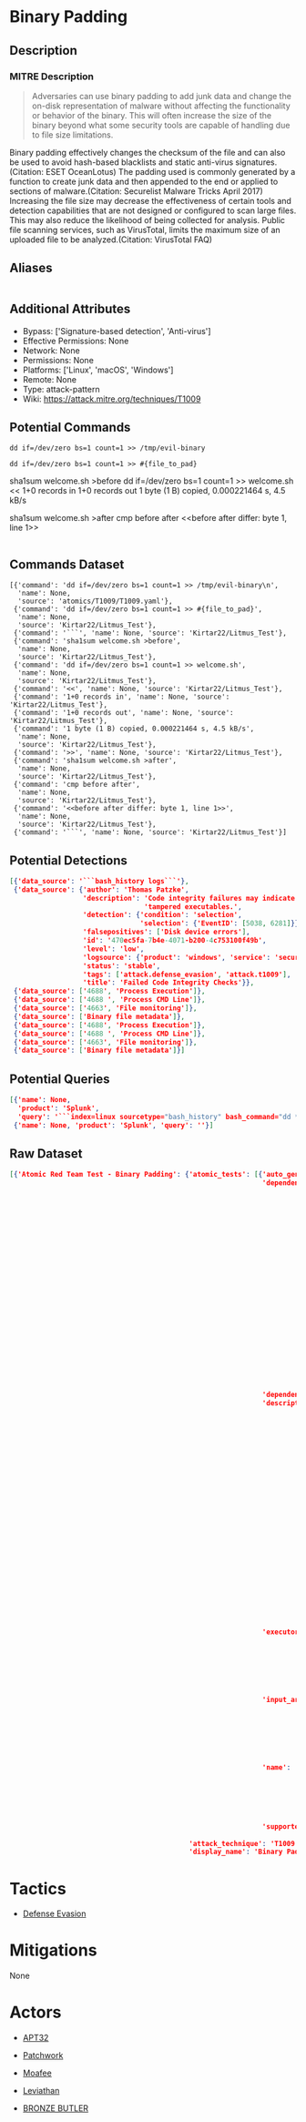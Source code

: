
# Binary Padding

## Description

### MITRE Description

> Adversaries can use binary padding to add junk data and change the on-disk representation of malware without affecting the functionality or behavior of the binary. This will often increase the size of the binary beyond what some security tools are capable of handling due to file size limitations.

Binary padding effectively changes the checksum of the file and can also be used to avoid hash-based blacklists and static anti-virus signatures.(Citation: ESET OceanLotus) The padding used is commonly generated by a function to create junk data and then appended to the end or applied to sections of malware.(Citation: Securelist Malware Tricks April 2017) Increasing the file size may decrease the effectiveness of certain tools and detection capabilities that are not designed or configured to scan large files. This may also reduce the likelihood of being collected for analysis. Public file scanning services, such as VirusTotal, limits the maximum size of an uploaded file to be analyzed.(Citation: VirusTotal FAQ)


## Aliases

```

```

## Additional Attributes

* Bypass: ['Signature-based detection', 'Anti-virus']
* Effective Permissions: None
* Network: None
* Permissions: None
* Platforms: ['Linux', 'macOS', 'Windows']
* Remote: None
* Type: attack-pattern
* Wiki: https://attack.mitre.org/techniques/T1009

## Potential Commands

```
dd if=/dev/zero bs=1 count=1 >> /tmp/evil-binary

dd if=/dev/zero bs=1 count=1 >> #{file_to_pad}
```
sha1sum welcome.sh >before
dd if=/dev/zero bs=1 count=1 >> welcome.sh
<<
1+0 records in
1+0 records out
1 byte (1 B) copied, 0.000221464 s, 4.5 kB/s
>>
sha1sum welcome.sh >after
cmp before after
<<before after differ: byte 1, line 1>>
```
```

## Commands Dataset

```
[{'command': 'dd if=/dev/zero bs=1 count=1 >> /tmp/evil-binary\n',
  'name': None,
  'source': 'atomics/T1009/T1009.yaml'},
 {'command': 'dd if=/dev/zero bs=1 count=1 >> #{file_to_pad}',
  'name': None,
  'source': 'Kirtar22/Litmus_Test'},
 {'command': '```', 'name': None, 'source': 'Kirtar22/Litmus_Test'},
 {'command': 'sha1sum welcome.sh >before',
  'name': None,
  'source': 'Kirtar22/Litmus_Test'},
 {'command': 'dd if=/dev/zero bs=1 count=1 >> welcome.sh',
  'name': None,
  'source': 'Kirtar22/Litmus_Test'},
 {'command': '<<', 'name': None, 'source': 'Kirtar22/Litmus_Test'},
 {'command': '1+0 records in', 'name': None, 'source': 'Kirtar22/Litmus_Test'},
 {'command': '1+0 records out', 'name': None, 'source': 'Kirtar22/Litmus_Test'},
 {'command': '1 byte (1 B) copied, 0.000221464 s, 4.5 kB/s',
  'name': None,
  'source': 'Kirtar22/Litmus_Test'},
 {'command': '>>', 'name': None, 'source': 'Kirtar22/Litmus_Test'},
 {'command': 'sha1sum welcome.sh >after',
  'name': None,
  'source': 'Kirtar22/Litmus_Test'},
 {'command': 'cmp before after',
  'name': None,
  'source': 'Kirtar22/Litmus_Test'},
 {'command': '<<before after differ: byte 1, line 1>>',
  'name': None,
  'source': 'Kirtar22/Litmus_Test'},
 {'command': '```', 'name': None, 'source': 'Kirtar22/Litmus_Test'}]
```

## Potential Detections

```json
[{'data_source': '```bash_history logs```'},
 {'data_source': {'author': 'Thomas Patzke',
                  'description': 'Code integrity failures may indicate '
                                 'tampered executables.',
                  'detection': {'condition': 'selection',
                                'selection': {'EventID': [5038, 6281]}},
                  'falsepositives': ['Disk device errors'],
                  'id': '470ec5fa-7b4e-4071-b200-4c753100f49b',
                  'level': 'low',
                  'logsource': {'product': 'windows', 'service': 'security'},
                  'status': 'stable',
                  'tags': ['attack.defense_evasion', 'attack.t1009'],
                  'title': 'Failed Code Integrity Checks'}},
 {'data_source': ['4688', 'Process Execution']},
 {'data_source': ['4688 ', 'Process CMD Line']},
 {'data_source': ['4663', 'File monitoring']},
 {'data_source': ['Binary file metadata']},
 {'data_source': ['4688', 'Process Execution']},
 {'data_source': ['4688 ', 'Process CMD Line']},
 {'data_source': ['4663', 'File monitoring']},
 {'data_source': ['Binary file metadata']}]
```

## Potential Queries

```json
[{'name': None,
  'product': 'Splunk',
  'query': '```index=linux sourcetype="bash_history" bash_command="dd *"```'},
 {'name': None, 'product': 'Splunk', 'query': ''}]
```

## Raw Dataset

```json
[{'Atomic Red Team Test - Binary Padding': {'atomic_tests': [{'auto_generated_guid': 'ffe2346c-abd5-4b45-a713-bf5f1ebd573a',
                                                              'dependencies': [{'description': 'The '
                                                                                               'binary '
                                                                                               'must '
                                                                                               'exist '
                                                                                               'on '
                                                                                               'disk '
                                                                                               'at '
                                                                                               'specified '
                                                                                               'location '
                                                                                               '(#{file_to_pad})\n',
                                                                                'get_prereq_command': 'cp '
                                                                                                      '/bin/ls '
                                                                                                      '/tmp/evil-binary\n',
                                                                                'prereq_command': 'if '
                                                                                                  '[ '
                                                                                                  '-f '
                                                                                                  '#{file_to_pad} '
                                                                                                  ']; '
                                                                                                  'then '
                                                                                                  'exit '
                                                                                                  '0; '
                                                                                                  'else '
                                                                                                  'exit '
                                                                                                  '1; '
                                                                                                  'fi;\n'}],
                                                              'dependency_executor_name': 'bash',
                                                              'description': 'Uses '
                                                                             'dd '
                                                                             'to '
                                                                             'add '
                                                                             'a '
                                                                             'zero '
                                                                             'to '
                                                                             'the '
                                                                             'binary '
                                                                             'to '
                                                                             'change '
                                                                             'the '
                                                                             'hash.\n'
                                                                             '\n'
                                                                             'Upon '
                                                                             'successful '
                                                                             'execution, '
                                                                             'dd '
                                                                             'will '
                                                                             'modify '
                                                                             '`/tmp/evil-binary`, '
                                                                             'therefore '
                                                                             'the '
                                                                             'expected '
                                                                             'hash '
                                                                             'will '
                                                                             'change.\n',
                                                              'executor': {'command': 'dd '
                                                                                      'if=/dev/zero '
                                                                                      'bs=1 '
                                                                                      'count=1 '
                                                                                      '>> '
                                                                                      '#{file_to_pad}\n',
                                                                           'elevation_required': False,
                                                                           'name': 'sh'},
                                                              'input_arguments': {'file_to_pad': {'default': '/tmp/evil-binary',
                                                                                                  'description': 'Path '
                                                                                                                 'of '
                                                                                                                 'binary '
                                                                                                                 'to '
                                                                                                                 'be '
                                                                                                                 'padded',
                                                                                                  'type': 'Path'}},
                                                              'name': 'Pad '
                                                                      'Binary '
                                                                      'to '
                                                                      'Change '
                                                                      'Hash - '
                                                                      'Linux/macOS '
                                                                      'dd',
                                                              'supported_platforms': ['macos',
                                                                                      'linux']}],
                                            'attack_technique': 'T1009',
                                            'display_name': 'Binary Padding'}}]
```

# Tactics


* [Defense Evasion](../tactics/Defense-Evasion.md)


# Mitigations

None

# Actors


* [APT32](../actors/APT32.md)

* [Patchwork](../actors/Patchwork.md)
    
* [Moafee](../actors/Moafee.md)
    
* [Leviathan](../actors/Leviathan.md)
    
* [BRONZE BUTLER](../actors/BRONZE-BUTLER.md)
    
